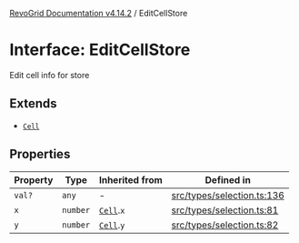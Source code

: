 [RevoGrid Documentation v4.14.2](README.md) / EditCellStore

# Interface: EditCellStore

Edit cell info for store

## Extends

- [`Cell`](Interface.Cell.md)

## Properties

| Property | Type | Inherited from | Defined in |
| ------ | ------ | ------ | ------ |
| `val?` | `any` | - | [src/types/selection.ts:136](https://github.com/revolist/revogrid/blob/29f379095274a66a187c28b49fe0e1fb4170d3ea/src/types/selection.ts#L136) |
| `x` | `number` | [`Cell`](Interface.Cell.md).`x` | [src/types/selection.ts:81](https://github.com/revolist/revogrid/blob/29f379095274a66a187c28b49fe0e1fb4170d3ea/src/types/selection.ts#L81) |
| `y` | `number` | [`Cell`](Interface.Cell.md).`y` | [src/types/selection.ts:82](https://github.com/revolist/revogrid/blob/29f379095274a66a187c28b49fe0e1fb4170d3ea/src/types/selection.ts#L82) |
